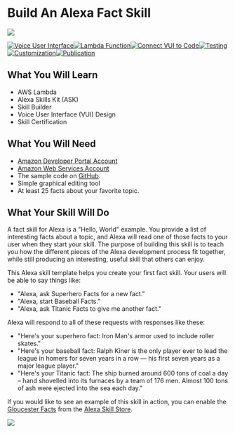 # Build An Alexa Fact Skill
<img src="https://m.media-amazon.com/images/G/01/mobile-apps/dex/alexa/alexa-skills-kit/tutorials/fact/header._TTH_.png" />

[![Voice User Interface](https://m.media-amazon.com/images/G/01/mobile-apps/dex/alexa/alexa-skills-kit/tutorials/navigation/1-off._TTH_.png)](https://github.com/alexa/skill-sample-nodejs-fact/blob/master/step-by-step/1-voice-user-interface.md)[![Lambda Function](https://m.media-amazon.com/images/G/01/mobile-apps/dex/alexa/alexa-skills-kit/tutorials/navigation/2-off._TTH_.png)](https://github.com/alexa/skill-sample-nodejs-fact/blob/master/step-by-step/2-lambda-function.md)[![Connect VUI to Code](https://m.media-amazon.com/images/G/01/mobile-apps/dex/alexa/alexa-skills-kit/tutorials/navigation/3-off._TTH_.png)](https://github.com/alexa/skill-sample-nodejs-fact/blob/master/step-by-step/3-connect-vui-to-code.md)[![Testing](https://m.media-amazon.com/images/G/01/mobile-apps/dex/alexa/alexa-skills-kit/tutorials/navigation/4-off._TTH_.png)](https://github.com/alexa/skill-sample-nodejs-fact/blob/master/step-by-step/4-testing.md)[![Customization](https://m.media-amazon.com/images/G/01/mobile-apps/dex/alexa/alexa-skills-kit/tutorials/navigation/5-off._TTH_.png)](https://github.com/alexa/skill-sample-nodejs-fact/blob/master/step-by-step/5-customization.md)[![Publication](https://m.media-amazon.com/images/G/01/mobile-apps/dex/alexa/alexa-skills-kit/tutorials/navigation/6-off._TTH_.png)](https://github.com/alexa/skill-sample-nodejs-fact/blob/master/step-by-step/6-publication.md)

## What You Will Learn
*  AWS Lambda
*  Alexa Skills Kit (ASK)
*  Skill Builder
*  Voice User Interface (VUI) Design
*  Skill Certification

## What You Will Need
*  [Amazon Developer Portal Account](http://developer.amazon.com)
*  [Amazon Web Services Account](http://aws.amazon.com/)
*  The sample code on [GitHub](https://github.com/alexa/skill-sample-nodejs-fact).
*  Simple graphical editing tool
*  At least 25 facts about your favorite topic.

## What Your Skill Will Do
A fact skill for Alexa is a "Hello, World" example.  You provide a list of interesting facts about a topic, and Alexa will read one of those facts to your user when they start your skill.  The purpose of building this skill is to teach you how the different pieces of the Alexa development process fit together, while still producing an interesting, useful skill that others can enjoy.

This Alexa skill template helps you create your first fact skill.  Your users will be able to say things like:

*  "Alexa, ask Superhero Facts for a new fact."
*  "Alexa, start Baseball Facts."
*  "Alexa, ask Titanic Facts to give me another fact."

Alexa will respond to all of these requests with responses like these:

*  "Here's your superhero fact: Iron Man's armor used to include roller skates."
*  "Here's your baseball fact: Ralph Kiner is the only player ever to lead the league in homers for seven years in a row — his first seven years as a major league player."
*  "Here's your Titanic fact: The ship burned around 600 tons of coal a day – hand shovelled into its furnaces by a team of 176 men. Almost 100 tons of ash were ejected into the sea each day."

If you would like to see an example of this skill in action, you can enable the [Gloucester Facts](https://www.amazon.com/Robert-McCauley-Gloucester-Facts/dp/B01I5MOIA2/) from the [Alexa Skill Store](http://amazon.com/skills).  

<a href="https://github.com/alexa/skill-sample-nodejs-fact/blob/master/step-by-step/1-voice-user-interface.md"><img src="https://m.media-amazon.com/images/G/01/mobile-apps/dex/alexa/alexa-skills-kit/tutorials/general/buttons/button_get_started._TTH_.png" /></a>

<img height="1" width="1" src="https://www.facebook.com/tr?id=1847448698846169&ev=PageView&noscript=1"/>
